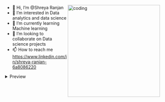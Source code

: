 - 👋 Hi, I’m @Shreya Ranjan                                                     <img align='right' alt='coding' width='300'                   src='https://cdn.dribbble.com/users/330915/screenshots/3587000/media/343cb53c87e313181d99248d3071bc77.gif'>
- 👀 I’m interested in Data analytics and data science
- 🌱 I’m currently learning Machine learning 
- 💞️ I’m looking to collaborate on Data science projects                                   
- 📫 How to reach me https://www.linkedin.com/in/shreya-ranjan-6a8086220
 <details>
    <summary>Preview</summary>
    <img loading="lazy" src="EXAMPLES/Amandewatnitrr.webp">
  </details>


<!---
Shreyaranjan16/Shreyaranjan16 is a ✨ special ✨ repository because its `README.md` (this file) appears on your GitHub profile.
You can click the Preview link to take a look at your changes.
--->

